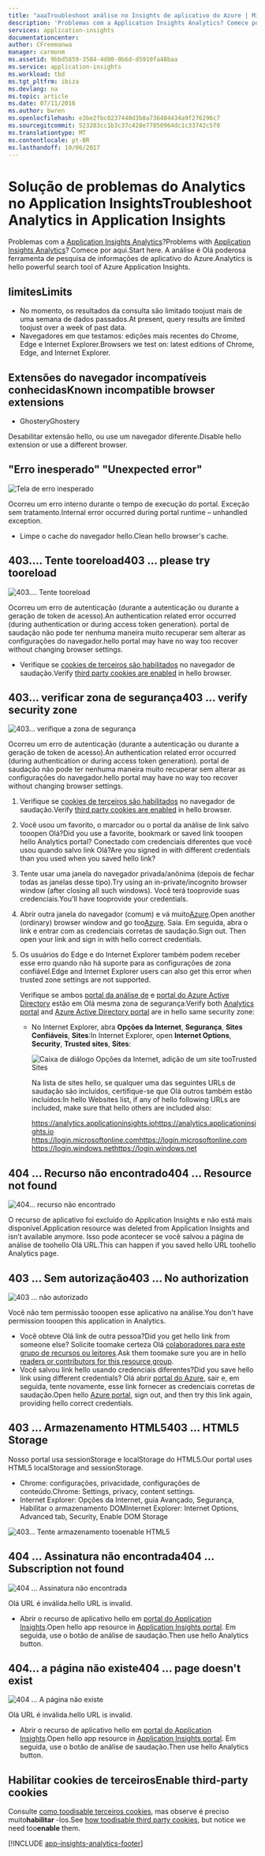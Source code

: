 ```yaml
---
title: "aaaTroubleshoot análise no Insights de aplicativo do Azure | Microsoft Docs"
description: 'Problemas com a Application Insights Analytics? Comece por aqui. '
services: application-insights
documentationcenter: 
author: CFreemanwa
manager: carmonm
ms.assetid: 9bbd5859-3584-4d80-9b6d-d5910fa48baa
ms.service: application-insights
ms.workload: tbd
ms.tgt_pltfrm: ibiza
ms.devlang: na
ms.topic: article
ms.date: 07/11/2016
ms.author: bwren
ms.openlocfilehash: e3be2fbc0237440d3b8a736484434a9f276296c7
ms.sourcegitcommit: 523283cc1b3c37c428e77850964dc1c33742c5f0
ms.translationtype: MT
ms.contentlocale: pt-BR
ms.lasthandoff: 10/06/2017
---
```

# <a name="troubleshoot-analytics-in-application-insights"></a><span data-ttu-id="a70fc-104">Solução de problemas do Analytics no Application Insights</span><span class="sxs-lookup"><span data-stu-id="a70fc-104">Troubleshoot Analytics in Application Insights</span></span>
<span data-ttu-id="a70fc-105">Problemas com a [Application Insights Analytics](app-insights-analytics.md)?</span><span class="sxs-lookup"><span data-stu-id="a70fc-105">Problems with [Application Insights Analytics](app-insights-analytics.md)?</span></span> <span data-ttu-id="a70fc-106">Comece por aqui.</span><span class="sxs-lookup"><span data-stu-id="a70fc-106">Start here.</span></span> <span data-ttu-id="a70fc-107">A análise é Olá poderosa ferramenta de pesquisa de informações de aplicativo do Azure.</span><span class="sxs-lookup"><span data-stu-id="a70fc-107">Analytics is hello powerful search tool of Azure Application Insights.</span></span>

## <a name="limits"></a><span data-ttu-id="a70fc-108">limites</span><span class="sxs-lookup"><span data-stu-id="a70fc-108">Limits</span></span>
* <span data-ttu-id="a70fc-109">No momento, os resultados da consulta são limitado toojust mais de uma semana de dados passados.</span><span class="sxs-lookup"><span data-stu-id="a70fc-109">At present, query results are limited toojust over a week of past data.</span></span>
* <span data-ttu-id="a70fc-110">Navegadores em que testamos: edições mais recentes do Chrome, Edge e Internet Explorer.</span><span class="sxs-lookup"><span data-stu-id="a70fc-110">Browsers we test on: latest editions of Chrome, Edge, and Internet Explorer.</span></span>

## <a name="known-incompatible-browser-extensions"></a><span data-ttu-id="a70fc-111">Extensões do navegador incompatíveis conhecidas</span><span class="sxs-lookup"><span data-stu-id="a70fc-111">Known incompatible browser extensions</span></span>
* <span data-ttu-id="a70fc-112">Ghostery</span><span class="sxs-lookup"><span data-stu-id="a70fc-112">Ghostery</span></span>

<span data-ttu-id="a70fc-113">Desabilitar extensão hello, ou use um navegador diferente.</span><span class="sxs-lookup"><span data-stu-id="a70fc-113">Disable hello extension or use a different browser.</span></span>

## <span data-ttu-id="a70fc-114"><a name="e-a"></a> "Erro inesperado"</span><span class="sxs-lookup"><span data-stu-id="a70fc-114"><a name="e-a"></a> "Unexpected error"</span></span>
![Tela de erro inesperado](./media/app-insights-analytics-troubleshooting/010.png)

<span data-ttu-id="a70fc-116">Ocorreu um erro interno durante o tempo de execução do portal. Exceção sem tratamento.</span><span class="sxs-lookup"><span data-stu-id="a70fc-116">Internal error occurred during portal runtime – unhandled exception.</span></span>

* <span data-ttu-id="a70fc-117">Limpe o cache do navegador hello.</span><span class="sxs-lookup"><span data-stu-id="a70fc-117">Clean hello browser's cache.</span></span> 

## <span data-ttu-id="a70fc-118"><a name="e-b"></a>403.... Tente tooreload</span><span class="sxs-lookup"><span data-stu-id="a70fc-118"><a name="e-b"></a>403 ... please try tooreload</span></span>
![403.... Tente tooreload](./media/app-insights-analytics-troubleshooting/020.png)

<span data-ttu-id="a70fc-120">Ocorreu um erro de autenticação (durante a autenticação ou durante a geração de token de acesso).</span><span class="sxs-lookup"><span data-stu-id="a70fc-120">An authentication related error occurred (during authentication or during access token generation).</span></span> <span data-ttu-id="a70fc-121">portal de saudação não pode ter nenhuma maneira muito recuperar sem alterar as configurações do navegador.</span><span class="sxs-lookup"><span data-stu-id="a70fc-121">hello portal may have no way too recover without changing browser settings.</span></span>

* <span data-ttu-id="a70fc-122">Verifique se [cookies de terceiros são habilitados](#cookies) no navegador de saudação.</span><span class="sxs-lookup"><span data-stu-id="a70fc-122">Verify [third party cookies are enabled](#cookies) in hello browser.</span></span> 

## <span data-ttu-id="a70fc-123"><a name="authentication"></a>403... verificar zona de segurança</span><span class="sxs-lookup"><span data-stu-id="a70fc-123"><a name="authentication"></a>403 ... verify security zone</span></span>
![403... verifique a zona de segurança](./media/app-insights-analytics-troubleshooting/030.png)

<span data-ttu-id="a70fc-125">Ocorreu um erro de autenticação (durante a autenticação ou durante a geração de token de acesso).</span><span class="sxs-lookup"><span data-stu-id="a70fc-125">An authentication related error occurred (during authentication or during access token generation).</span></span> <span data-ttu-id="a70fc-126">portal de saudação não pode ter nenhuma maneira muito recuperar sem alterar as configurações do navegador.</span><span class="sxs-lookup"><span data-stu-id="a70fc-126">hello portal may have no way too recover without changing browser settings.</span></span>

1. <span data-ttu-id="a70fc-127">Verifique se [cookies de terceiros são habilitados](#cookies) no navegador de saudação.</span><span class="sxs-lookup"><span data-stu-id="a70fc-127">Verify [third party cookies are enabled](#cookies) in hello browser.</span></span> 
2. <span data-ttu-id="a70fc-128">Você usou um favorito, o marcador ou o portal da análise de link salvo tooopen Olá?</span><span class="sxs-lookup"><span data-stu-id="a70fc-128">Did you use a favorite, bookmark or saved link tooopen hello Analytics portal?</span></span> <span data-ttu-id="a70fc-129">Conectado com credenciais diferentes que você usou quando salvo link Olá?</span><span class="sxs-lookup"><span data-stu-id="a70fc-129">Are you signed in with different credentials than you used when you saved hello link?</span></span>
3. <span data-ttu-id="a70fc-130">Tente usar uma janela do navegador privada/anônima (depois de fechar todas as janelas desse tipo).</span><span class="sxs-lookup"><span data-stu-id="a70fc-130">Try using an in-private/incognito browser window (after closing all such windows).</span></span> <span data-ttu-id="a70fc-131">Você terá tooprovide suas credenciais.</span><span class="sxs-lookup"><span data-stu-id="a70fc-131">You'll have tooprovide your credentials.</span></span> 
4. <span data-ttu-id="a70fc-132">Abrir outra janela do navegador (comum) e vá muito[Azure](https://portal.azure.com).</span><span class="sxs-lookup"><span data-stu-id="a70fc-132">Open another (ordinary) browser window and go too[Azure](https://portal.azure.com).</span></span> <span data-ttu-id="a70fc-133">Saia. Em seguida, abra o link e entrar com as credenciais corretas de saudação.</span><span class="sxs-lookup"><span data-stu-id="a70fc-133">Sign out. Then open your link and sign in with hello correct credentials.</span></span>
5. <span data-ttu-id="a70fc-134">Os usuários do Edge e do Internet Explorer também podem receber esse erro quando não há suporte para as configurações de zona confiável.</span><span class="sxs-lookup"><span data-stu-id="a70fc-134">Edge and Internet Explorer users can also get this error when trusted zone settings are not supported.</span></span>
   
    <span data-ttu-id="a70fc-135">Verifique se ambos [portal da análise de](https://analytics.applicationinsights.io) e [portal do Azure Active Directory](https://portal.azure.com) estão em Olá mesma zona de segurança:</span><span class="sxs-lookup"><span data-stu-id="a70fc-135">Verify both [Analytics portal](https://analytics.applicationinsights.io) and [Azure Active Directory portal](https://portal.azure.com) are in hello same security zone:</span></span>
   
   * <span data-ttu-id="a70fc-136">No Internet Explorer, abra **Opções da Internet**, **Segurança**, **Sites Confiáveis**, **Sites**:</span><span class="sxs-lookup"><span data-stu-id="a70fc-136">In Internet Explorer, open **Internet Options**, **Security**, **Trusted sites**, **Sites**:</span></span>
     
     ![Caixa de diálogo Opções da Internet, adição de um site tooTrusted Sites](./media/app-insights-analytics-troubleshooting/033.png)
     
     <span data-ttu-id="a70fc-138">Na lista de sites hello, se qualquer uma das seguintes URLs de saudação são incluídos, certifique-se que Olá outros também estão incluídos:</span><span class="sxs-lookup"><span data-stu-id="a70fc-138">In hello Websites list, if any of hello following URLs are included, make sure that hello others are included also:</span></span>
     
     <span data-ttu-id="a70fc-139">https://analytics.applicationinsights.io</span><span class="sxs-lookup"><span data-stu-id="a70fc-139">https://analytics.applicationinsights.io</span></span><br/>
     <span data-ttu-id="a70fc-140">https://login.microsoftonline.com</span><span class="sxs-lookup"><span data-stu-id="a70fc-140">https://login.microsoftonline.com</span></span><br/>
     <span data-ttu-id="a70fc-141">https://login.windows.net</span><span class="sxs-lookup"><span data-stu-id="a70fc-141">https://login.windows.net</span></span>

## <span data-ttu-id="a70fc-142"><a name="e-d"></a>404 ... Recurso não encontrado</span><span class="sxs-lookup"><span data-stu-id="a70fc-142"><a name="e-d"></a>404 ... Resource not found</span></span>
![404... recurso não encontrado](./media/app-insights-analytics-troubleshooting/040.png)

<span data-ttu-id="a70fc-144">O recurso de aplicativo foi excluído do Application Insights e não está mais disponível.</span><span class="sxs-lookup"><span data-stu-id="a70fc-144">Application resource was deleted from Application Insights and isn’t available anymore.</span></span> <span data-ttu-id="a70fc-145">Isso pode acontecer se você salvou a página de análise de toohello Olá URL.</span><span class="sxs-lookup"><span data-stu-id="a70fc-145">This can happen if you saved hello URL toohello Analytics page.</span></span>

## <span data-ttu-id="a70fc-146"><a name="e-e"></a>403 ... Sem autorização</span><span class="sxs-lookup"><span data-stu-id="a70fc-146"><a name="e-e"></a>403 ... No authorization</span></span>
![403 ... não autorizado](./media/app-insights-analytics-troubleshooting/050.png)

<span data-ttu-id="a70fc-148">Você não tem permissão tooopen esse aplicativo na análise.</span><span class="sxs-lookup"><span data-stu-id="a70fc-148">You don't have permission tooopen this application in Analytics.</span></span>

* <span data-ttu-id="a70fc-149">Você obteve Olá link de outra pessoa?</span><span class="sxs-lookup"><span data-stu-id="a70fc-149">Did you get hello link from someone else?</span></span> <span data-ttu-id="a70fc-150">Solicite toomake certeza Olá [colaboradores para este grupo de recursos ou leitores](app-insights-resources-roles-access-control.md).</span><span class="sxs-lookup"><span data-stu-id="a70fc-150">Ask them toomake sure you are in hello [readers or contributors for this resource group](app-insights-resources-roles-access-control.md).</span></span>
* <span data-ttu-id="a70fc-151">Você salvou link hello usando credenciais diferentes?</span><span class="sxs-lookup"><span data-stu-id="a70fc-151">Did you save hello link using different credentials?</span></span> <span data-ttu-id="a70fc-152">Olá abrir [portal do Azure](https://portal.azure.com), sair e, em seguida, tente novamente, esse link fornecer as credenciais corretas de saudação.</span><span class="sxs-lookup"><span data-stu-id="a70fc-152">Open hello [Azure portal](https://portal.azure.com), sign out, and then try this link again, providing hello correct credentials.</span></span>

## <span data-ttu-id="a70fc-153"><a name="html-storage"></a>403 ... Armazenamento HTML5</span><span class="sxs-lookup"><span data-stu-id="a70fc-153"><a name="html-storage"></a>403 ... HTML5 Storage</span></span>
<span data-ttu-id="a70fc-154">Nosso portal usa sessionStorage e localStorage do HTML5.</span><span class="sxs-lookup"><span data-stu-id="a70fc-154">Our portal uses HTML5 localStorage and sessionStorage.</span></span>

* <span data-ttu-id="a70fc-155">Chrome: configurações, privacidade, configurações de conteúdo.</span><span class="sxs-lookup"><span data-stu-id="a70fc-155">Chrome: Settings, privacy, content settings.</span></span>
* <span data-ttu-id="a70fc-156">Internet Explorer: Opções da Internet, guia Avançado, Segurança, Habilitar o armazenamento DOM</span><span class="sxs-lookup"><span data-stu-id="a70fc-156">Internet Explorer: Internet Options, Advanced tab, Security, Enable DOM Storage</span></span>

![403... Tente armazenamento tooenable HTML5](./media/app-insights-analytics-troubleshooting/060.png)

## <span data-ttu-id="a70fc-158"><a name="e-g"></a>404 ... Assinatura não encontrada</span><span class="sxs-lookup"><span data-stu-id="a70fc-158"><a name="e-g"></a>404 ... Subscription not found</span></span>
![404 ... Assinatura não encontrada](./media/app-insights-analytics-troubleshooting/070.png)

<span data-ttu-id="a70fc-160">Olá URL é inválida.</span><span class="sxs-lookup"><span data-stu-id="a70fc-160">hello URL is invalid.</span></span> 

* <span data-ttu-id="a70fc-161">Abrir o recurso de aplicativo hello em [portal do Application Insights](https://portal.azure.com).</span><span class="sxs-lookup"><span data-stu-id="a70fc-161">Open hello app resource in [Application Insights portal](https://portal.azure.com).</span></span> <span data-ttu-id="a70fc-162">Em seguida, use o botão de análise de saudação.</span><span class="sxs-lookup"><span data-stu-id="a70fc-162">Then use hello Analytics button.</span></span>

## <span data-ttu-id="a70fc-163"><a name="e-h"></a>404... a página não existe</span><span class="sxs-lookup"><span data-stu-id="a70fc-163"><a name="e-h"></a>404 ... page doesn't exist</span></span>
![404 ... A página não existe](./media/app-insights-analytics-troubleshooting/080.png)

<span data-ttu-id="a70fc-165">Olá URL é inválida.</span><span class="sxs-lookup"><span data-stu-id="a70fc-165">hello URL is invalid.</span></span>

* <span data-ttu-id="a70fc-166">Abrir o recurso de aplicativo hello em [portal do Application Insights](https://portal.azure.com).</span><span class="sxs-lookup"><span data-stu-id="a70fc-166">Open hello app resource in [Application Insights portal](https://portal.azure.com).</span></span> <span data-ttu-id="a70fc-167">Em seguida, use o botão de análise de saudação.</span><span class="sxs-lookup"><span data-stu-id="a70fc-167">Then use hello Analytics button.</span></span>

## <span data-ttu-id="a70fc-168"><a name="cookies"></a>Habilitar cookies de terceiros</span><span class="sxs-lookup"><span data-stu-id="a70fc-168"><a name="cookies"></a>Enable third-party cookies</span></span>
  <span data-ttu-id="a70fc-169">Consulte [como toodisable terceiros cookies](http://www.digitalcitizen.life/how-disable-third-party-cookies-all-major-browsers), mas observe é preciso muito**habilitar** -los.</span><span class="sxs-lookup"><span data-stu-id="a70fc-169">See [how toodisable third party cookies](http://www.digitalcitizen.life/how-disable-third-party-cookies-all-major-browsers), but notice we need too**enable** them.</span></span>


[!INCLUDE [app-insights-analytics-footer](../../includes/app-insights-analytics-footer.md)]

